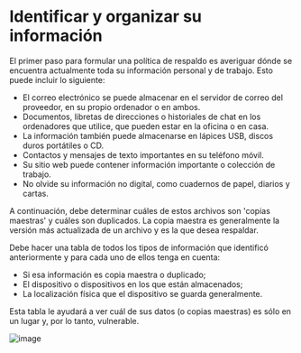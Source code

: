 [Title]: # (Identificando y organizando tu información)
[Difficulty]: # (Avanzado)
[Order]: # (1)

# Identificar y organizar su información

El primer paso para formular una política de respaldo es averiguar dónde se encuentra actualmente toda su información personal y de trabajo. Esto puede incluir lo siguiente:

* El correo electrónico se puede almacenar en el servidor de correo del proveedor, en su propio ordenador o en ambos.
* Documentos, libretas de direcciones o historiales de chat en los ordenadores que utilice, que pueden estar en la oficina o en casa.
* La información también puede almacenarse en lápices USB, discos duros portátiles o CD.
* Contactos y mensajes de texto importantes en su teléfono móvil.
* Su sitio web puede contener información importante o colección de trabajo.
* No olvide su información no digital, como cuadernos de papel, diarios y cartas.

A continuación, debe determinar cuáles de estos archivos son 'copias maestras' y cuáles son duplicados. La copia maestra es generalmente la versión más actualizada de un archivo y es la que desea respaldar.

Debe hacer una tabla de todos los tipos de información que identificó anteriormente y para cada uno de ellos tenga en cuenta:

* Si esa información es copia maestra o duplicado;
* El dispositivo o dispositivos en los que están almacenados;
* La localización física que el dispositivo se guarda generalmente.

Esta tabla le ayudará a ver cuál de sus datos (o copias maestras) es sólo en un lugar y, por lo tanto, vulnerable.

![image](backing1.png)
